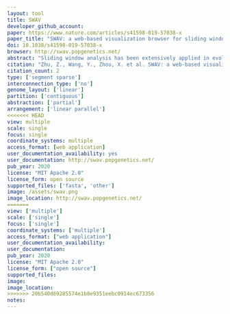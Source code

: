 ```yaml
---
layout: tool 
title: SWAV
developer_github_account: 
paper: https://www.nature.com/articles/s41598-019-57038-x
paper_title: "SWAV: a web-based visualization browser for sliding window analysis"
doi: 10.1038/s41598-019-57038-x
browser: http://swav.popgenetics.net/
abstract: "Sliding window analysis has been extensively applied in evolutionary biology. With the development of the high-throughput DNA sequencing of organisms at the population level, an application that is dedicated to visualizing population genetic test statistics at the genomic level is needed. We have developed the sliding window analysis viewer (SWAV), which is a web-based program that can be used to integrate, view and browse test statistics and perform genome annotation. In addition to browsing, SAV can mark, generate and customize statistical images and search by sequence alignment, position or gene name. These features facilitate the effectiveness of sliding window analysis. As an example application, yeast and silkworm resequencing data are analyzed with SWAV. The SWAV package, user manual and usage demo are available at http://swav.popgenetics.net."
citation: "Zhu, Z., Wang, Y., Zhou, X. et al. SWAV: a web-based visualization browser for sliding window analysis. Sci Rep 10, 149 (2020). https://doi.org/10.1038/s41598-019-57038-x"
citation_count: 2
type: ['segment sparse']
interconnection_type: ['no']
genome_layout: ['linear']
partition: ['contiguous']
abstraction: ['partial']
arrangement: ['linear parallel']
<<<<<<< HEAD
view: multiple
scale: single
focus: single
coordinate_systems: multiple
access_format: [web application]
user_documentation_availability: yes
user_documentation: http://swav.popgenetics.net/
pub_year: 2020
license: "MIT Apache 2.0"
license_form: open source
supported_files: ['fasta', 'other']
image: /assets/swav.png
image_location: http://swav.popgenetics.net/
=======
view: ['multiple']
scale: ['single']
focus: ['single']
coordinate_systems: ['multiple']
access_format: ["web application"]
user_documentation_availability: 
user_documentation: 
pub_year: 2020
license: "MIT Apache 2.0"
license_form: ["open source"]
supported_files: 
image: 
image_location: 
>>>>>>> 20b540d69285574e1b8e9351eebc0914ec673356
notes: 
---
```

